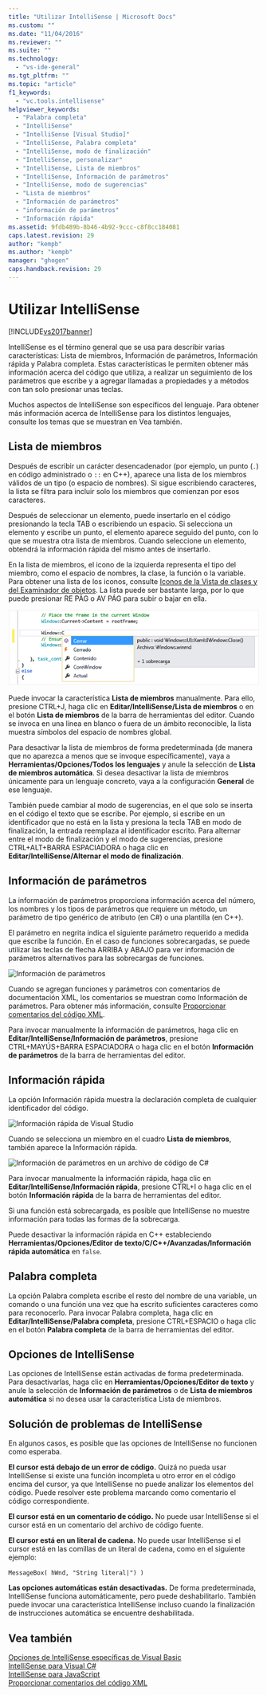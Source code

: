 ```yaml
---
title: "Utilizar IntelliSense | Microsoft Docs"
ms.custom: ""
ms.date: "11/04/2016"
ms.reviewer: ""
ms.suite: ""
ms.technology: 
  - "vs-ide-general"
ms.tgt_pltfrm: ""
ms.topic: "article"
f1_keywords: 
  - "vc.tools.intellisense"
helpviewer_keywords: 
  - "Palabra completa"
  - "IntelliSense"
  - "IntelliSense [Visual Studio]"
  - "IntelliSense, Palabra completa"
  - "IntelliSense, modo de finalización"
  - "IntelliSense, personalizar"
  - "IntelliSense, Lista de miembros"
  - "IntelliSense, Información de parámetros"
  - "IntelliSense, modo de sugerencias"
  - "Lista de miembros"
  - "Información de parámetros"
  - "información de parámetros"
  - "Información rápida"
ms.assetid: 9fdb489b-8b46-4b92-9ccc-c8f8cc184081
caps.latest.revision: 29
author: "kempb"
ms.author: "kempb"
manager: "ghogen"
caps.handback.revision: 29
---
```

# Utilizar IntelliSense
[!INCLUDE[vs2017banner](../code-quality/includes/vs2017banner.md)]

IntelliSense es el término general que se usa para describir varias características: Lista de miembros, Información de parámetros, Información rápida y Palabra completa.  Estas características le permiten obtener más información acerca del código que utiliza, a realizar un seguimiento de los parámetros que escribe y a agregar llamadas a propiedades y a métodos con tan solo presionar unas teclas.  
  
 Muchos aspectos de IntelliSense son específicos del lenguaje.  Para obtener más información acerca de IntelliSense para los distintos lenguajes, consulte los temas que se muestran en Vea también.  
  
## Lista de miembros  
 Después de escribir un carácter desencadenador \(por ejemplo, un punto \(`.`\) en código administrado o `::` en C\+\+\), aparece una lista de los miembros válidos de un tipo \(o espacio de nombres\).  Si sigue escribiendo caracteres, la lista se filtra para incluir solo los miembros que comienzan por esos caracteres.  
  
 Después de seleccionar un elemento, puede insertarlo en el código presionando la tecla TAB o escribiendo un espacio.  Si selecciona un elemento y escribe un punto, el elemento aparece seguido del punto, con lo que se muestra otra lista de miembros.  Cuando seleccione un elemento, obtendrá la información rápida del mismo antes de insertarlo.  
  
 En la lista de miembros, el icono de la izquierda representa el tipo del miembro, como el espacio de nombres, la clase, la función o la variable.  Para obtener una lista de los iconos, consulte [Iconos de la Vista de clases y del Examinador de objetos](../ide/class-view-and-object-browser-icons.md).  La lista puede ser bastante larga, por lo que puede presionar RE PÁG o AV PÁG para subir o bajar en ella.  
  
 ![Lista de miembros de Visual Studio](../ide/media/vs2015_intellisense.png "vs2015\_Intellisense")  
  
 Puede invocar la característica **Lista de miembros** manualmente. Para ello, presione CTRL\+J, haga clic en **Editar\/IntelliSense\/Lista de miembros** o en el botón **Lista de miembros** de la barra de herramientas del editor.  Cuando se invoca en una línea en blanco o fuera de un ámbito reconocible, la lista muestra símbolos del espacio de nombres global.  
  
 Para desactivar la lista de miembros de forma predeterminada \(de manera que no aparezca a menos que se invoque específicamente\), vaya a **Herramientas\/Opciones\/Todos los lenguajes** y anule la selección de **Lista de miembros automática**.  Si desea desactivar la lista de miembros únicamente para un lenguaje concreto, vaya a la configuración **General** de ese lenguaje.  
  
 También puede cambiar al modo de sugerencias, en el que solo se inserta en el código el texto que se escribe.  Por ejemplo, si escribe en un identificador que no está en la lista y presiona la tecla TAB en modo de finalización, la entrada reemplaza al identificador escrito.  Para alternar entre el modo de finalización y el modo de sugerencias, presione CTRL\+ALT\+BARRA ESPACIADORA o haga clic en **Editar\/IntelliSense\/Alternar el modo de finalización**.  
  
## Información de parámetros  
 La información de parámetros proporciona información acerca del número, los nombres y los tipos de parámetros que requiere un método, un parámetro de tipo genérico de atributo \(en C\#\) o una plantilla \(en C\+\+\).  
  
 El parámetro en negrita indica el siguiente parámetro requerido a medida que escribe la función.  En el caso de funciones sobrecargadas, se puede utilizar las teclas de flecha ARRIBA y ABAJO para ver información de parámetros alternativos para las sobrecargas de funciones.  
  
 ![Información de parámetros](~/ide/media/vs2015_param_info.png "VS2015\_param\_Info")  
  
 Cuando se agregan funciones y parámetros con comentarios de documentación XML, los comentarios se muestran como Información de parámetros.  Para obtener más información, consulte [Proporcionar comentarios del código XML](../ide/supplying-xml-code-comments.md).  
  
 Para invocar manualmente la información de parámetros, haga clic en **Editar\/IntelliSense\/Información de parámetros**, presione CTRL\+MAYÚS\+BARRA ESPACIADORA o haga clic en el botón **Información de parámetros** de la barra de herramientas del editor.  
  
## Información rápida  
 La opción Información rápida muestra la declaración completa de cualquier identificador del código.  
  
 ![Información rápida de Visual Studio](~/ide/media/vs2015_quick_info.png "VS2015\_Quick\_info")  
  
 Cuando se selecciona un miembro en el cuadro **Lista de miembros**, también aparece la Información rápida.  
  
 ![Información de parámetros en un archivo de código de C&#35;](~/ide/media/vs2015_paraminfo.png "VS2015\_ParamInfo")  
  
 Para invocar manualmente la información rápida, haga clic en **Editar\/IntelliSense\/Información rápida**, presione CTRL\+I o haga clic en el botón **Información rápida** de la barra de herramientas del editor.  
  
 Si una función está sobrecargada, es posible que IntelliSense no muestre información para todas las formas de la sobrecarga.  
  
 Puede desactivar la información rápida en C\+\+ estableciendo **Herramientas\/Opciones\/Editor de texto\/C\/C\+\+\/Avanzadas\/Información rápida automática** en `false`.  
  
## Palabra completa  
 La opción Palabra completa escribe el resto del nombre de una variable, un comando o una función una vez que ha escrito suficientes caracteres como para reconocerlo.  Para invocar Palabra completa, haga clic en **Editar\/IntelliSense\/Palabra completa**, presione CTRL\+ESPACIO o haga clic en el botón **Palabra completa** de la barra de herramientas del editor.  
  
## Opciones de IntelliSense  
 Las opciones de IntelliSense están activadas de forma predeterminada.  Para desactivarlas, haga clic en **Herramientas\/Opciones\/Editor de texto** y anule la selección de **Información de parámetros** o de **Lista de miembros automática** si no desea usar la característica Lista de miembros.  
  
## Solución de problemas de IntelliSense  
 En algunos casos, es posible que las opciones de IntelliSense no funcionen como esperaba.  
  
 **El cursor está debajo de un error de código.** Quizá no pueda usar IntelliSense si existe una función incompleta u otro error en el código encima del cursor, ya que IntelliSense no puede analizar los elementos del código.  Puede resolver este problema marcando como comentario el código correspondiente.  
  
 **El cursor está en un comentario de código.** No puede usar IntelliSense si el cursor está en un comentario del archivo de código fuente.  
  
 **El cursor está en un literal de cadena.** No puede usar IntelliSense si el cursor está en las comillas de un literal de cadena, como en el siguiente ejemplo:  
  
```  
MessageBox( hWnd, "String literal|") )  
```  
  
 **Las opciones automáticas están desactivadas.** De forma predeterminada, IntelliSense funciona automáticamente, pero puede deshabilitarlo.  También puede invocar una característica IntelliSense incluso cuando la finalización de instrucciones automática se encuentre deshabilitada.  
  
## Vea también  
 [Opciones de IntelliSense específicas de Visual Basic](../ide/visual-basic-specific-intellisense.md)   
 [IntelliSense para Visual C\#](../ide/visual-csharp-intellisense.md)   
 [IntelliSense para JavaScript](../ide/javascript-intellisense.md)   
 [Proporcionar comentarios del código XML](../ide/supplying-xml-code-comments.md)